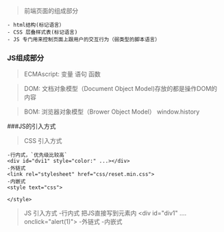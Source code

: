 >前端页面的组成部分

    - html结构(标记语言）
    - CSS 层叠样式表(标记语言)
    - JS 专门用来控制页面上跟用户的交互行为（弱类型的脚本语言）

### JS组成部分


> ECMAscript: 变量 语句 函数

> DOM: 文档对象模型（Document Object Model)存放的都是操作DOM的内容

> BOM: 浏览器对象模型（Brower Object Model） window.history

###JS的引入方式

> CSS 引入方式

    -行内式，`优先级比较高`
    <div id="dvi1" style="color:" ...></div>
    -外链式
    <link rel="stylesheet" href="css/reset.min.css">
    -内嵌式
    <style text="css">

    </style>

> JS 引入方式
    -行内式 把JS直接写到元素内
    <div id="div1" .... onclick="alert(1)">
    -外链式
    <script src=""></script>
    -内嵌式
    <script>
    //div1 代表上边的div1元素；可以直接用ID代表这个元素；这种写法只有在标准浏览器下支持，代版本的浏览器不支持
    div1.onclick= function(){
        alert(1)
    }
    </script>
